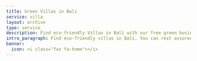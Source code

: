 ```yaml
---
title: Green Villas in Bali
service: villa
layout: archive
type: service
description: Find eco-friendly Villas in Bali with our free green business directory.
intro_paragraph: Find eco-friendly villas in Bali. You can rest assured that your stay in Bali will be an environmentally-friendly and eco-conscious one!
banner:
  icon: <i class="fas fa-home"></i>
---
```

